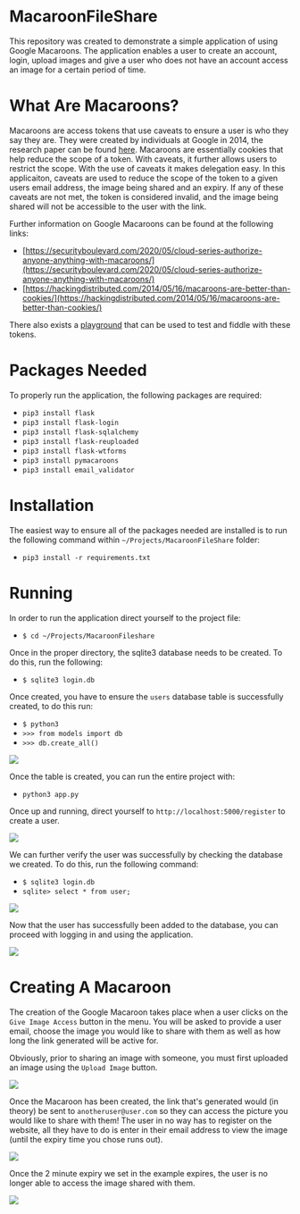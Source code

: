 # MacaroonFileShare

This repository was created to demonstrate a simple application of using Google Macaroons. The application enables a user to create an account, login, upload images and give a user who does not have an account access an image for a certain period of time.

# What Are Macaroons?

Macaroons are access tokens that use caveats to ensure a user is who they say they are. They were created by individuals at Google in 2014, the research paper can be found [here](https://storage.googleapis.com/pub-tools-public-publication-data/pdf/41892.pdf). Macaroons are essentially cookies that help reduce the scope of a token. With caveats, it further allows users to restrict the scope. With the use of caveats it makes delegation easy. In this applicaiton, caveats are used to reduce the scope of the token to a given users email address, the image being shared and an expiry. If any of these caveats are not met, the token is considered invalid, and the image being shared will not be accessible to the user with the link.

Further information on Google Macaroons can be found at the following links:
* [https://securityboulevard.com/2020/05/cloud-series-authorize-anyone-anything-with-macaroons/](https://securityboulevard.com/2020/05/cloud-series-authorize-anyone-anything-with-macaroons/)
* [https://hackingdistributed.com/2014/05/16/macaroons-are-better-than-cookies/](https://hackingdistributed.com/2014/05/16/macaroons-are-better-than-cookies/)

There also exists a [playground](http://macaroons.io/) that can be used to test and fiddle with these tokens.


# Packages Needed

To properly run the application, the following packages are required:
* `pip3 install flask`
* `pip3 install flask-login`
* `pip3 install flask-sqlalchemy`
* `pip3 install flask-reuploaded`
* `pip3 install flask-wtforms`
* `pip3 install pymacaroons`
* `pip3 install email_validator`

# Installation

The easiest way to ensure all of the packages needed are installed is to run the following command within `~/Projects/MacaroonFileShare` folder:

* `pip3 install -r requirements.txt`

# Running

In order to run the application direct yourself to the project file:
* `$ cd ~/Projects/MacaroonFileshare`

Once in the proper directory, the sqlite3 database needs to be created. To do this, run the following:
* `$ sqlite3 login.db`

Once created, you have to ensure the `users` database table is successfully created, to do this run:
* `$ python3`
* `>>> from models import db`
* `>>> db.create_all()`

![](pics/dbcreation.gif)


Once the table is created, you can run the entire project with:
* `python3 app.py`

Once up and running, direct yourself to `http://localhost:5000/register` to create a user.

![](pics/registeruser.gif)

We can further verify the user was successfully by checking the database we created. To do this, run the following command:
* `$ sqlite3 login.db`
* `sqlite> select * from user;`

![](pics/checkuser.gif)

Now that the user has successfully been added to the database, you can proceed with logging in and using the application.

![](pics/login.gif)

# Creating A Macaroon
The creation of the Google Macaroon takes place when a user clicks on the `Give Image Access` button in the menu. You will be asked to provide a user email, choose the image you would like to share with them as well as how long the link generated will be active for.

Obviously, prior to sharing an image with someone, you must first uploaded an image using the `Upload Image` button.

![](pics/maketoken.gif)

Once the Macaroon has been created, the link that's generated would (in theory) be sent to `anotheruser@user.com` so they can access the picture you would like to share with them! The user in no way has to register on the website, all they have to do is enter in their email address to view the image (until the expiry time you chose runs out).

![](pics/accesssharedimage.gif)

Once the 2 minute expiry we set in the example expires, the user is no longer able to access the image shared with them.

![](pics/noaccess.gif)
